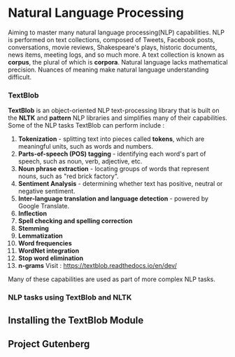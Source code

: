 # Natural Language Processing

Aiming to master many natural language processing(NLP) capabilities. NLP is performed on text collections, composed of Tweets, Facebook posts, conversations, movie reviews, Shakespeare's plays, historic documents, news items, meeting logs, and so much more. A text collection is known as **corpus**, the plural of which is **corpora**.
Natural language lacks mathematical precision. Nuances of meaning make natural language understanding difficult.

### TextBlob

**TextBlob** is an object-oriented NLP text-processing library that is built on the **NLTK** and **pattern** NLP libraries and simplifies many of their capabilities. Some of the NLP tasks TextBlob can perform include : 
1. **Tokenization** - splitting text into pieces called **tokens**, which are meaningful units, such as words and numbers.
2. **Parts-of-speech (POS) tagging** - identifying each word's part of speech, such as noun, verb, adjective, etc.
3. **Noun phrase extraction** - locating groups of words that represent nouns, such as "red brick factory".
4. **Sentiment Analysis** - determining whether text has positive, neutral or negative sentiment.
5. **Inter-language translation and language detection** - powered by Google Translate.
6. **Inflection** 
7. **Spell checking and spelling correction** 
8. **Stemming** 
9. **Lemmatization** 
10. **Word frequencies**
11. **WordNet integration**  
12. **Stop word elimination** 
13. **n-grams** 
Visit : https://textblob.readthedocs.io/en/dev/

Many of these capabilities are used as part of more complex NLP tasks.

### NLP tasks using TextBlob and NLTK
## Installing the TextBlob Module
## Project Gutenberg



